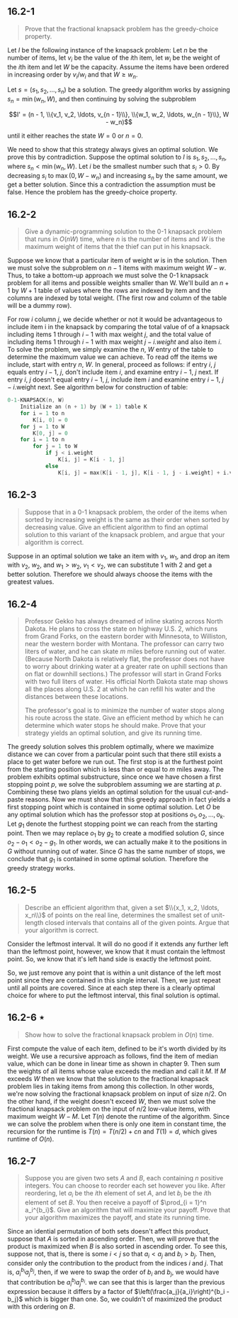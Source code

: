 ## 16.2-1

> Prove that the fractional knapsack problem has the greedy-choice property.

Let $I$ be the following instance of the knapsack problem: Let $n$ be the number of items, let $v_i$ be the value of the $i$th item, let $w_i$ be the weight of the $i$th item and let $W$ be the capacity. Assume the items have been ordered in increasing order by $v_i / w_i$ and that $W \ge w_n$.

Let $s = (s_1, s_2, \ldots, s_n)$ be a solution. The greedy algorithm works by assigning $s_n = \min(w_n, W)$, and then continuing by solving the subproblem

$$I' = (n - 1, \\{v_1, v_2, \ldots, v_{n - 1}\\}, \\{w_1, w_2, \ldots, w_{n - 1}\\}, W - w_n)$$

until it either reaches the state $W = 0$ or $n = 0$.

We need to show that this strategy always gives an optimal solution. We prove this by contradiction. Suppose the optimal solution to $I$ is $s_1, s_2, \ldots, s_n$, where $s_n < \min(w_n, W)$. Let $i$ be the smallest number such that $s_i > 0$. By decreasing $s_i$ to $\max(0, W - w_n)$ and increasing $s_n$ by the same amount, we get a better solution. Since this a contradiction the assumption must be false. Hence the problem has the greedy-choice property.

## 16.2-2

> Give a dynamic-programming solution to the $0$-$1$ knapsack problem that runs in $O(nW)$ time, where $n$ is the number of items and $W$ is the maximum weight of items that the thief can put in his knapsack.

Suppose we know that a particular item of weight $w$ is in the solution. Then we must solve the subproblem on $n − 1$ items with maximum weight $W − w$. Thus, to take a bottom-up approach we must solve the $0$-$1$ knapsack problem for all items and possible weights smaller than W. We'll build an $n + 1$ by $W + 1$ table of values where the rows are indexed by item and the columns are indexed by total weight. (The first row and column of the table will be a dummy row).

For row $i$ column $j$, we decide whether or not it would be advantageous to include item i in the knapsack by comparing the total value of of a knapsack including items $1$ through $i − 1$ with max weight $j$, and the total value of including items $1$ through $i − 1$ with max weight $j − i.weight$ and also item $i$. To solve the problem, we simply examine the $n$, $W$ entry of the table to determine the maximum value we can achieve. To read off the items we include, start with entry $n$, $W$. In general, proceed as follows: if entry $i$, $j$ equals entry $i - 1$, $j$, don't include item $i$, and examine entry $i - 1$, $j$ next. If entry $i$, $j$ doesn't equal entry $i − 1$, $j$, include item $i$ and examine entry $i − 1$, $j − i$.weight next. See algorithm below for construction of table:

```cpp
0-1-KNAPSACK(n, W)
    Initialize an (n + 1) by (W + 1) table K
    for i = 1 to n
        K[i, 0] = 0
    for j = 1 to W
        K[0, j] = 0
    for i = 1 to n
        for j = 1 to W
            if j < i.weight
                K[i, j] = K[i - 1, j]
            else
                K[i, j] = max(K[i - 1, j], K[i - 1, j - i.weight] + i.value)
```

## 16.2-3

> Suppose that in a $0$-$1$ knapsack problem, the order of the items when sorted by increasing weight is the same as their order when sorted by decreasing value. Give an efficient algorithm to find an optimal solution to this variant of the knapsack problem, and argue that your algorithm is correct.

Suppose in an optimal solution we take an item with $v_1$, $w_1$, and drop an item with $v_2$, $w_2$, and $w_1 > w_2$, $v_1 < v_2$, we can substitute $1$ with $2$ and get a better solution. Therefore we should always choose the items with the greatest values.

## 16.2-4

> Professor Gekko has always dreamed of inline skating across North Dakota. He plans to cross the state on highway U.S. 2, which runs from Grand Forks, on the eastern border with Minnesota, to Williston, near the western border with Montana. The professor can carry two liters of water, and he can skate $m$ miles before running out of water. (Because North Dakota is relatively flat, the professor does not have to worry about drinking water at a greater rate on uphill sections than on flat or downhill sections.) The professor will start in Grand Forks with two full liters of water. His official North Dakota state map shows all the places along U.S. 2 at which he can refill his water and the distances between these locations.
>
> The professor's goal is to minimize the number of water stops along his route across the state. Give an efficient method by which he can determine which water stops he should make. Prove that your strategy yields an optimal solution, and give its running time.

The greedy solution solves this problem optimally, where we maximize distance we can cover from a particular point such that there still exists a place to get water before we run out. The first stop is at the furthest point from the starting position which is less than or equal to $m$ miles away. The problem exhibits optimal substructure, since once we have chosen a first stopping point $p$, we solve the subproblem assuming we are starting at $p$. Combining these two plans yields an optimal solution for the usual cut-and-paste reasons. Now we must show that this greedy approach in fact yields a first stopping point which is contained in some optimal solution. Let $O$ be any optimal solution which has the professor stop at positions $o_1, o_2, \dots, o_k$. Let $g_1$ denote the furthest stopping point we can reach from the starting point. Then we may replace $o_1$ by $g_2$ to create a modified solution $G$, since $o_2 - o_1 < o_2 - g_1$. In other words, we can actually make it to the positions in $G$ without running out of water. Since $G$ has the same number of stops, we conclude that $g_1$ is contained in some optimal solution. Therefore the greedy strategy works.

## 16.2-5

> Describe an efficient algorithm that, given a set $\\{x_1, x_2, \ldots, x_n\\}$ of points on the real line, determines the smallest set of unit-length closed intervals that contains all of the given points. Argue that your algorithm is correct.

Consider the leftmost interval. It will do no good if it extends any further left than the leftmost point, however, we know that it must contain the leftmost point. So, we know that it's left hand side is exactly the leftmost point.

So, we just remove any point that is within a unit distance of the left most point since they are contained in this single interval. Then, we just repeat until all points are covered. Since at each step there is a clearly optimal choice for where to put the leftmost interval, this final solution is optimal.

## 16.2-6 $\star$

> Show how to solve the fractional knapsack problem in $O(n)$ time.

First compute the value of each item, defined to be it's worth divided by its weight. We use a recursive approach as follows, find the item of median value, which can be done in linear time as shown in chapter 9. Then sum the weights of all items whose value exceeds the median and call it $M$. If $M$ exceeds $W$ then we know that the solution to the fractional knapsack problem lies in taking items from among this collection. In other words, we're now solving the fractional knapsack problem on input of size $n / 2$. On the other hand, if the weight doesn't exceed $W$, then we must solve the fractional knapsack problem on the input of $n / 2$ low-value items, with maximum weight $W − M$. Let $T(n)$ denote the runtime of the algorithm. Since we can solve the problem when there is only one item in constant time, the recursion for the runtime is $T(n) = T(n / 2) + cn$ and $T(1) = d$, which gives runtime of $O(n)$.

## 16.2-7

> Suppose you are given two sets $A$ and $B$, each containing $n$ positive integers. You can choose to reorder each set however you like. After reordering, let $a_i$ be the $i$th element of set $A$, and let $b_i$ be the $i$th element of set $B$. You then receive a payoff of $\prod_{i = 1}^n a_i^{b_i}$. Give an algorithm that will maximize your payoff. Prove that your algorithm maximizes the payoff, and state its running time.

Since an idential permutation of both sets doesn't affect this product, suppose that $A$ is sorted in ascending order. Then, we will prove that the product is maximized when $B$ is also sorted in ascending order. To see this, suppose not, that is, there is some $i < j$ so that $a_i < a_j$ and $b_i > b_j$. Then, consider only the contribution to the product from the indices $i$ and $j$. That is, $a_i^{b_i}a_j^{b_j}$, then, if we were to swap the order of $b_i$ and $b_j$, we would have that contribution be $a_i^{b_j}a_j^{b_i}$. we can see that this is larger than the previous expression because it differs by a factor of $\left(\frac{a_j}{a_i}\right)^{b_i - b_j}$ which is bigger than one. So, we couldn't of maximized the product with this ordering on $B$.
